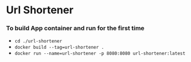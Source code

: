# Url Shortener
### To build App container and run for the first time
* `cd ./url-shortener`
* `docker build --tag=url-shortener .`
* `docker run --name=url-shortener -p 8080:8080 url-shortener:latest`
